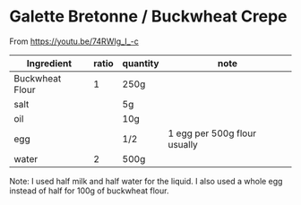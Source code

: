 # Galette Bretonne / Buckwheat Crepe

From https://youtu.be/74RWIg_I_-c

|Ingredient|ratio|quantity|note|
|---|---|--|---|
|Buckwheat Flour|1|250g|
|salt||5g|
|oil||10g|
|egg||1/2|1 egg per 500g flour usually|
|water|2|500g|

Note: I used half milk and half water for the liquid. I also used a whole egg instead of half for 100g of buckwheat flour.
